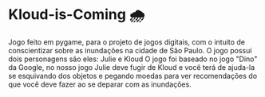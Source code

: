 # Kloud-is-Coming 🌧️
Jogo feito em pygame, para o projeto de jogos digitais, com o intuito de conscientizar sobre as inundações na cidade de São Paulo.
O jogo possui dois personagens são eles: Julie e Kloud
O jogo foi baseado no jogo "Dino" da Google, no nosso jogo Julie deve fugir de Kloud e você terá de ajuda-la se esquivando dos objetos e pegando moedas para ver recomendações do que você deve fazer ao se deparar com as inundações. 

